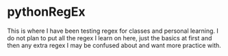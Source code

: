 # pythonRegEx

This is where I have been testing regex for classes and personal learning. I do not plan to put all the regex I learn on here, just the basics at first and then any extra regex I may be confused about and want more practice with.
